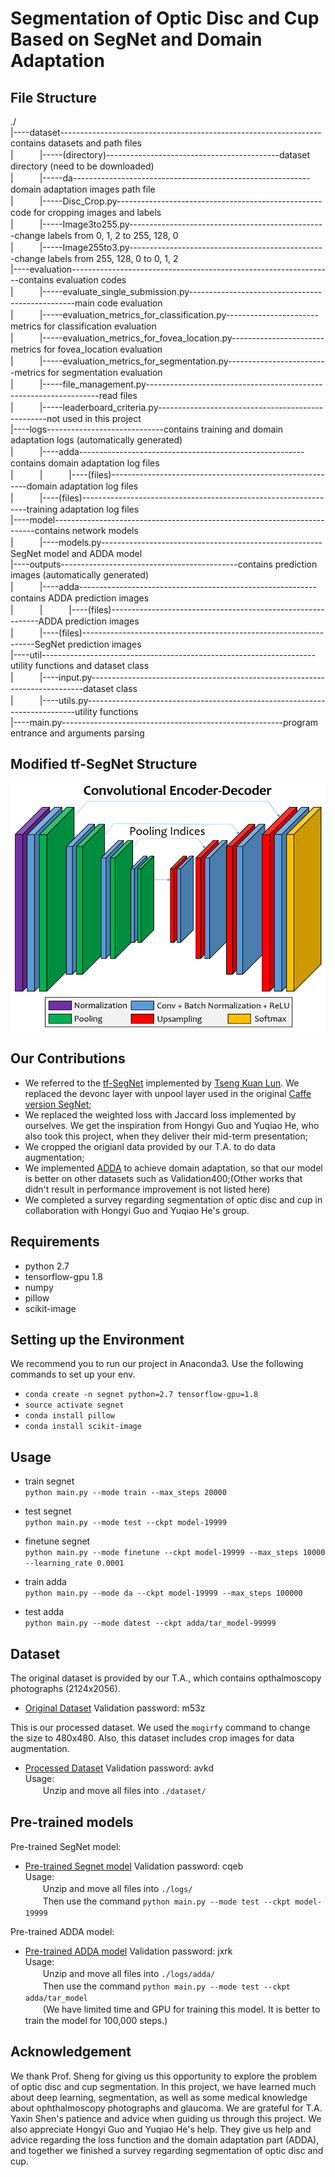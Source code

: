 # Segmentation of Optic Disc and Cup Based on SegNet and Domain Adaptation
## File Structure
./  
|----dataset-----------------------------------------------------------------contains datasets and path files  
|　　　|-----(directory)-------------------------------------------dataset directory (need to be downloaded)  
|　　　|-----da-----------------------------------------------------------domain adaptation images path file  
|　　　|-----Disc_Crop.py---------------------------------------------------code for cropping images and labels  
|　　　|-----Image3to255.py-------------------------------------------------change labels from 0, 1, 2 to 255, 128, 0  
|　　　|-----Image255to3.py-------------------------------------------------change labels from 255, 128, 0 to 0, 1, 2   
|----evaluation-----------------------------------------------------------------contains evaluation codes     
|　　　|-----evaluate_single_submission.py-------------------------------------------------main code evaluation  
|　　　|-----evaluation_metrics_for_classification.py-----------------------metrics for classification evaluation  
|　　　|-----evaluation_metrics_for_fovea_location.py-----------------------metrics for fovea_location evaluation   
|　　　|-----evaluation_metrics_for_segmentation.py-------------------------metrics for segmentation evaluation   
|　　　|-----file_management.py------------------------------------------------------------------read files  
|　　　|-----leaderboard_criteria.py--------------------------------------------------not used in this project   
|----logs-----------------------------contains training and domain adaptation logs (automatically generated)  
|　　　|----adda--------------------------------------------------------contains domain adaptation log files  
|　　　|　　　|----(files)---------------------------------------------------------domain adaptation log files  
|　　　|----(files)----------------------------------------------------------------training adaptation log files  
|----model-------------------------------------------------------------------------contains network models  
|　　　|----models.py-------------------------------------------------------SegNet model and ADDA model  
|----outputs--------------------------------------------contains prediction images (automatically generated)  
|　　　|----adda-----------------------------------------------------------contains ADDA prediction images  
|　　　|　　　|----(files)------------------------------------------------------------ADDA prediction images  
|　　　|----(files)------------------------------------------------------------------SegNet prediction images  
|----util--------------------------------------------------------------------utility functions and dataset class  
|　　　|----input.py----------------------------------------------------------------------------dataset class  
|　　　|----utils.py---------------------------------------------------------------------------utility functions  
|----main.py-------------------------------------------------------program entrance and arguments parsing

## Modified tf-SegNet Structure
![alt text](/SegNet_modified.png "Title")

## Our Contributions
* We referred to the [tf-SegNet](https://github.com/tkuanlun350/Tensorflow-SegNet "Title") implemented by [Tseng Kuan Lun](https://github.com/tkuanlun350 "title"). We replaced the devonc layer with unpool layer used in the original [Caffe version SegNet](https://github.com/alexgkendall/caffe-segnet "Title");
* We replaced the weighted loss with Jaccard loss implemented by ourselves. We get the inspiration from Hongyi Guo and Yuqiao He, who also took this project, when they deliver their mid-term presentation;
* We cropped the origianl data provided by our T.A. to do data augmentation;
* We implemented [ADDA](http://openaccess.thecvf.com/content_cvpr_2017/papers/Tzeng_Adversarial_Discriminative_Domain_CVPR_2017_paper.pdf "Title") to achieve domain adaptation, so that our model is better on other datasets such as Validation400;(Other works that didn't result in performance improvement is not listed here)
* We completed a survey regarding segmentation of optic disc and cup in collaboration with Hongyi Guo and Yuqiao He's group.

## Requirements
* python 2.7
* tensorflow-gpu 1.8
* numpy
* pillow
* scikit-image

## Setting up the Environment
We recommend you to run our project in Anaconda3. Use the following commands to set up your env.
- `conda create -n segnet python=2.7 tensorflow-gpu=1.8`
- `source activate segnet`
- `conda install pillow`
- `conda install scikit-image`


## Usage
- train segnet  
`python main.py --mode train --max_steps 20000`

- test segnet  
`python main.py --mode test --ckpt model-19999`

- finetune segnet  
`python main.py --mode finetune --ckpt model-19999 --max_steps 10000 --learning_rate 0.0001`

- train adda  
`python main.py --mode da --ckpt model-19999 --max_steps 100000`

- test adda  
`python main.py --mode datest --ckpt adda/tar_model-99999`

## Dataset
The original dataset is provided by our T.A., which contains opthalmoscopy photographs (2124x2056).  
- [Original Dataset](https://pan.baidu.com/share/init?surl=AIhsyDsmYeg84izrMR0eNQ "Title") Validation password: m53z  

This is our processed dataset. We used the `mogirfy` command to change the size to 480x480. Also, this dataset includes crop images for data augmentation. 
- [Processed Dataset](https://pan.baidu.com/s/15B40Q4Qz5se3yV12UiLJbw "Title") Validation password: avkd  
Usage:  
　　Unzip and move all files into `./dataset/`  

## Pre-trained models
Pre-trained SegNet model:
- [Pre-trained Segnet model](https://pan.baidu.com/s/16WHkvr4wdll6sT3Sc_A7_g "Title") Validation password: cqeb  
Usage:  
　　Unzip and move all files into `./logs/`  
　　Then use the command `python main.py --mode test --ckpt model-19999`  

Pre-trained ADDA model:
- [Pre-trained ADDA model](https://pan.baidu.com/s/14zbOAE1K891YPyofYy0-Rw "Title") Validation password: jxrk  
Usage:  
　　Unzip and move all files into `./logs/adda/`  
　　Then use the command `python main.py --mode test --ckpt adda/tar_model`  
　　(We have limited time and GPU for training this model. It is better to train the model for 100,000 steps.)

## Acknowledgement
We thank Prof. Sheng for giving us this opportunity to explore the problem of optic disc and cup segmentation. In this project, we have learned much about deep learning, segmentation, as well as some medical knowledge about ophthalmoscopy photographs and glaucoma. We are grateful for T.A. Yaxin Shen's patience and advice when guiding us through this project. We also appreciate Hongyi Guo and Yuqiao He's help. They give us help and advice regarding the loss function and the domain adaptation part (ADDA), and together we finished a survey regarding segmentation of optic disc and cup.
